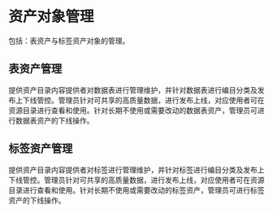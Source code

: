 # 资产对象管理

包括：表资产与标签资产对象的管理。

## 表资产管理

提供资产目录内容提供者对数据表进行管理维护，并针对数据表进行编目分类及发布上下线管控。管理员针对可共享的高质量数据，进行发布上线，对应使用者可在资源目录进行查看和使用。针对长期不使用或需要改动的数据表资产，管理员可进行数据表资产的下线操作。

## 标签资产管理

提供资产目录内容提供者对标签进行管理维护，并针对标签进行编目分类及发布上下线管控。管理员针对可共享的高质量数据，进行发布上线，对应使用者可在资源目录进行查看和使用。针对长期不使用或需要改动的标签资产，管理员可进行标签资产的下线操作。


